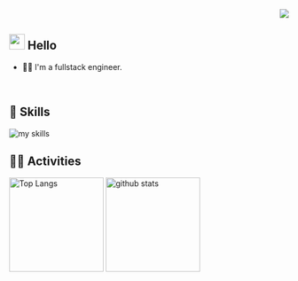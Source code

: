 <!-- 1. GitHub usernameを変更 -->
<div align="right">
  <img src="https://komarev.com/ghpvc/?username=yutake27" />
</div>


<!-- 2. プロフィールや連絡先を変更 -->
## <img src="https://media.giphy.com/media/hvRJCLFzcasrR4ia7z/giphy.gif" width="28"> Hello

- 🧑‍💻 I'm a fullstack engineer.
<br>


<!-- 3. 好きな技術スタックに変更 -->
<!-- ライトモート：theme=light, ダークモート：theme=dark -->
<!-- アイコンの選択肢一覧：https://arc.net/l/quote/zizyykfh -->
## 🌱 Skills
<img alt="my skills" src="https://skillicons.dev/icons?theme=dark&perline=7&i=html,css,js,ts,react,angular,python,docker,aws" />
<br>


<!-- 4. GitHub usernameを変更, 2箇所 -->
<!-- ライトモート：theme=light, ダークモート：theme=vue-dark  -->
## 🏃‍♀️ Activities
<div align="left">
  <img alt="Top Langs" height="170px" src="https://github-readme-stats-yutake27s-projects.vercel.app/api?username=yutake27&theme=vue-dark&layout=compact" />
  <img alt="github stats" height="170px" src="https://github-readme-stats-yutake27s-projects.vercel.app/api/top-langs/?username=yutake27&theme=vue-dark&layout=compact&hide=Jupyter%20Notebook,TeX,PostScript" />
</div>

